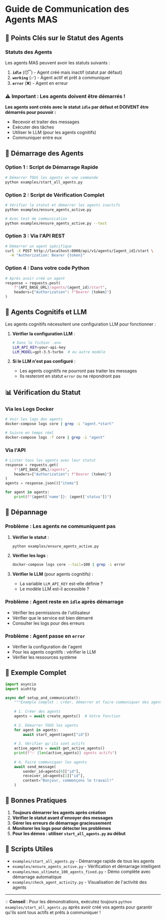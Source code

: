 # Guide de Communication des Agents MAS

## 🚀 Points Clés sur le Statut des Agents

### Statuts des Agents

Les agents MAS peuvent avoir les statuts suivants :

1. **`idle`** (😴) - Agent créé mais inactif (statut par défaut)
2. **`working`** (✅) - Agent actif et prêt à communiquer  
3. **`error`** (❌) - Agent en erreur

### ⚠️ Important : Les agents doivent être démarrés !

**Les agents sont créés avec le statut `idle` par défaut et DOIVENT être démarrés pour pouvoir :**
- Recevoir et traiter des messages
- Exécuter des tâches
- Utiliser le LLM (pour les agents cognitifs)
- Communiquer entre eux

## 🔧 Démarrage des Agents

### Option 1 : Script de Démarrage Rapide

```bash
# Démarrer TOUS les agents en une commande
python examples/start_all_agents.py
```

### Option 2 : Script de Vérification Complet

```bash
# Vérifier le statut et démarrer les agents inactifs
python examples/ensure_agents_active.py

# Avec test de communication
python examples/ensure_agents_active.py --test
```

### Option 3 : Via l'API REST

```bash
# Démarrer un agent spécifique
curl -X POST http://localhost:8000/api/v1/agents/{agent_id}/start \
  -H "Authorization: Bearer {token}"
```

### Option 4 : Dans votre code Python

```python
# Après avoir créé un agent
response = requests.post(
    f"{API_BASE_URL}/agents/{agent_id}/start",
    headers={"Authorization": f"Bearer {token}"}
)
```

## 🧠 Agents Cognitifs et LLM

Les agents cognitifs nécessitent une configuration LLM pour fonctionner :

1. **Vérifier la configuration LLM** :
   ```bash
   # Dans le fichier .env
   LLM_API_KEY=your-api-key
   LLM_MODEL=gpt-3.5-turbo  # ou autre modèle
   ```

2. **Si le LLM n'est pas configuré** :
   - Les agents cognitifs ne pourront pas traiter les messages
   - Ils resteront en statut `error` ou ne répondront pas

## 📊 Vérification du Statut

### Via les Logs Docker

```bash
# Voir les logs des agents
docker-compose logs core | grep -i "agent.*start"

# Suivre en temps réel
docker-compose logs -f core | grep -i "agent"
```

### Via l'API

```python
# Lister tous les agents avec leur statut
response = requests.get(
    f"{API_BASE_URL}/agents",
    headers={"Authorization": f"Bearer {token}"}
)
agents = response.json()["items"]

for agent in agents:
    print(f"{agent['name']}: {agent['status']}")
```

## 🚨 Dépannage

### Problème : Les agents ne communiquent pas

1. **Vérifier le statut** :
   ```bash
   python examples/ensure_agents_active.py
   ```

2. **Vérifier les logs** :
   ```bash
   docker-compose logs core --tail=100 | grep -i error
   ```

3. **Vérifier le LLM** (pour agents cognitifs) :
   - La variable `LLM_API_KEY` est-elle définie ?
   - Le modèle LLM est-il accessible ?

### Problème : Agent reste en `idle` après démarrage

- Vérifier les permissions de l'utilisateur
- Vérifier que le service est bien démarré
- Consulter les logs pour des erreurs

### Problème : Agent passe en `error`

- Vérifier la configuration de l'agent
- Pour les agents cognitifs : vérifier le LLM
- Vérifier les ressources système

## 📝 Exemple Complet

```python
import asyncio
import aiohttp

async def setup_and_communicate():
    """Exemple complet : créer, démarrer et faire communiquer des agents"""
    
    # 1. Créer des agents
    agents = await create_agents()  # Votre fonction
    
    # 2. Démarrer TOUS les agents
    for agent in agents:
        await start_agent(agent["id"])
    
    # 3. Vérifier qu'ils sont actifs
    active_agents = await get_active_agents()
    print(f"✅ {len(active_agents)} agents actifs")
    
    # 4. Faire communiquer les agents
    await send_message(
        sender_id=agents[0]["id"],
        receiver_id=agents[1]["id"],
        content="Bonjour, commençons le travail!"
    )
```

## 🎯 Bonnes Pratiques

1. **Toujours démarrer les agents après création**
2. **Vérifier le statut avant d'envoyer des messages**
3. **Gérer les erreurs de démarrage gracieusement**
4. **Monitorer les logs pour détecter les problèmes**
5. **Pour les démos : utiliser `start_all_agents.py` au début**

## 🔗 Scripts Utiles

- `examples/start_all_agents.py` - Démarrage rapide de tous les agents
- `examples/ensure_agents_active.py` - Vérification et démarrage intelligent
- `examples/mas_ultimate_100_agents_fixed.py` - Démo complète avec démarrage automatique
- `examples/check_agent_activity.py` - Visualisation de l'activité des agents

---

💡 **Conseil** : Pour les démonstrations, exécutez toujours `python examples/start_all_agents.py` après avoir créé vos agents pour garantir qu'ils sont tous actifs et prêts à communiquer !